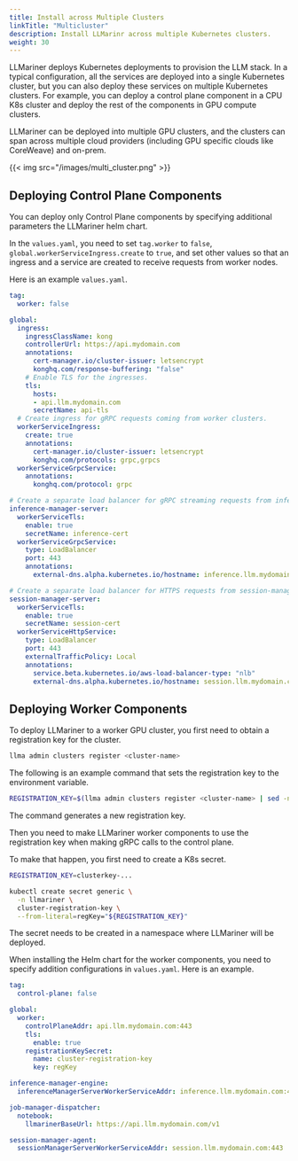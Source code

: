 ```yaml
---
title: Install across Multiple Clusters
linkTitle: "Multicluster"
description: Install LLMarinr across multiple Kubernetes clusters.
weight: 30
---
```


LLMariner deploys Kubernetes deployments to provision the LLM stack. In a typical configuration, all the services are deployed into a single Kubernetes cluster, but you can also deploy these services on multiple Kubernetes clusters. For example, you can deploy a control plane component in a CPU K8s cluster and deploy the rest of the components in GPU compute clusters.

LLMariner can be deployed into multiple GPU clusters, and the clusters can span across multiple cloud providers (including GPU specific clouds like CoreWeave) and on-prem.

{{< img src="/images/multi_cluster.png" >}}

## Deploying Control Plane Components

You can deploy only Control Plane components by specifying additional parameters the LLMariner helm chart.

In the `values.yaml`, you need to set `tag.worker` to `false`, `global.workerServiceIngress.create` to `true`, and set other values so that an ingress and a service are created to receive requests from worker nodes.

Here is an example `values.yaml`.

``` yaml
tag:
  worker: false

global:
  ingress:
    ingressClassName: kong
    controllerUrl: https://api.mydomain.com
    annotations:
      cert-manager.io/cluster-issuer: letsencrypt
      konghq.com/response-buffering: "false"
    # Enable TLS for the ingresses.
    tls:
      hosts:
      - api.llm.mydomain.com
      secretName: api-tls
  # Create ingress for gRPC requests coming from worker clusters.
  workerServiceIngress:
    create: true
    annotations:
      cert-manager.io/cluster-issuer: letsencrypt
      konghq.com/protocols: grpc,grpcs
  workerServiceGrpcService:
    annotations:
      konghq.com/protocol: grpc

# Create a separate load balancer for gRPC streaming requests from inference-manager-engine.
inference-manager-server:
  workerServiceTls:
    enable: true
    secretName: inference-cert
  workerServiceGrpcService:
    type: LoadBalancer
    port: 443
    annotations:
      external-dns.alpha.kubernetes.io/hostname: inference.llm.mydomain.com

# Create a separate load balancer for HTTPS requests from session-manager-agent.
session-manager-server:
  workerServiceTls:
    enable: true
    secretName: session-cert
  workerServiceHttpService:
    type: LoadBalancer
    port: 443
    externalTrafficPolicy: Local
    annotations:
      service.beta.kubernetes.io/aws-load-balancer-type: "nlb"
      external-dns.alpha.kubernetes.io/hostname: session.llm.mydomain.com
```

## Deploying Worker Components

To deploy LLMariner to a worker GPU cluster, you first need to obtain a registration key for the cluster.

``` bash
llma admin clusters register <cluster-name>
```

The following is an example command that sets the registration key to the environment variable.

``` bash
REGISTRATION_KEY=$(llma admin clusters register <cluster-name> | sed -n 's/.*Registration Key: "\([^"]*\)".*/\1/p')
```

The command generates a new registration key.

Then you need to make LLMariner worker components to use the registration key when making gRPC calls to the control plane.

To make that happen, you first need to create a K8s secret.

``` bash
REGISTRATION_KEY=clusterkey-...

kubectl create secret generic \
  -n llmariner \
  cluster-registration-key \
  --from-literal=regKey="${REGISTRATION_KEY}"
```

The secret needs to be created in a namespace where LLMariner will be deployed.

When installing the Helm chart for the worker components, you need to specify addition configurations in `values.yaml`. Here is an example.

``` yaml
tag:
  control-plane: false

global:
  worker:
    controlPlaneAddr: api.llm.mydomain.com:443
    tls:
      enable: true
    registrationKeySecret:
      name: cluster-registration-key
      key: regKey

inference-manager-engine:
  inferenceManagerServerWorkerServiceAddr: inference.llm.mydomain.com:443

job-manager-dispatcher:
  notebook:
    llmarinerBaseUrl: https://api.llm.mydomain.com/v1

session-manager-agent:
  sessionManagerServerWorkerServiceAddr: session.llm.mydomain.com:443
```

